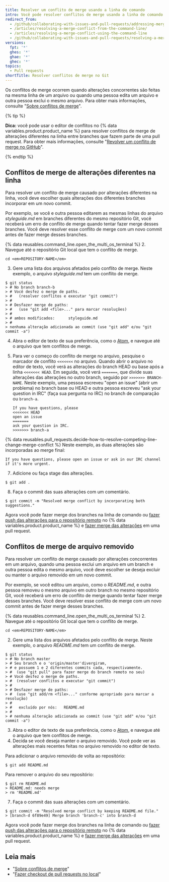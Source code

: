 ```yaml
---
title: Resolver um conflito de merge usando a linha de comando
intro: Você pode resolver conflitos de merge usando a linha de comando e um editor de texto.
redirect_from:
  - /github/collaborating-with-issues-and-pull-requests/addressing-merge-conflicts/resolving-a-merge-conflict-using-the-command-line
  - /articles/resolving-a-merge-conflict-from-the-command-line/
  - /articles/resolving-a-merge-conflict-using-the-command-line
  - /github/collaborating-with-issues-and-pull-requests/resolving-a-merge-conflict-using-the-command-line
versions:
  fpt: '*'
  ghes: '*'
  ghae: '*'
  ghec: '*'
topics:
  - Pull requests
shortTitle: Resolver conflitos de merge no Git
---
```


Os conflitos de merge ocorrem quando alterações concorrentes são feitas na mesma linha de um arquivo ou quando uma pessoa edita um arquivo e outra pessoa exclui o mesmo arquivo. Para obter mais informações, consulte "[Sobre conflitos de merge](/articles/about-merge-conflicts/)".

{% tip %}

**Dica:** você pode usar o editor de conflitos no {% data variables.product.product_name %} para resolver conflitos de merge de alterações diferentes na linha entre branches que fazem parte de uma pull request. Para obter mais informações, consulte "[Revolver um conflito de merge no GitHub](/articles/resolving-a-merge-conflict-on-github)".

{% endtip %}

## Conflitos de merge de alterações diferentes na linha

Para resolver um conflito de merge causado por alterações diferentes na linha, você deve escolher quais alterações dos diferentes branches incorporar em um novo commit.

Por exemplo, se você e outra pessoa editarem as mesmas linhas do arquivo _styleguide.md_ em branches diferentes do mesmo repositório Git, você receberá um erro de conflito de merge quando tentar fazer merge desses branches. Você deve resolver esse conflito de merge com um novo commit antes de fazer merge desses branches.

{% data reusables.command_line.open_the_multi_os_terminal %}
2. Navegue até o repositório Git local que tem o conflito de merge.
  ```shell
  cd <em>REPOSITORY-NAME</em>
  ```
3. Gere uma lista dos arquivos afetados pelo conflito de merge. Neste exemplo, o arquivo *styleguide.md* tem um conflito de merge.
  ```shell
  $ git status
  > # No branch branch-b
  > # Você desfez o merge de paths.
  > #   (resolver conflitos e executar "git commit")
  > #
  > # Desfazer merge de paths:
  > #   (use "git add <file>..." para marcar resoluções)
  > #
  > # ambos modificados:      styleguide.md
  > #
  > nenhuma alteração adicionada ao commit (use "git add" e/ou "git commit -a")
  ```
4. Abra o editor de texto de sua preferência, como o [Atom](https://atom.io/), e navegue até o arquivo que tem conflitos de merge.
5. Para ver o começo do conflito de merge no arquivo, pesquise o marcador de conflito `<<<<<<<` no arquivo. Quando abrir o arquivo no editor de texto, você verá as alterações do branch HEAD ou base após a linha `<<<<<<< HEAD`. Em seguida, você verá `=======`, que divide suas alterações das alterações no outro branch, seguido por `>>>>>>> BRANCH-NAME`. Neste exemplo, uma pessoa escreveu "open an issue" (abrir um problema) no branch base ou HEAD e outra pessoa escreveu "ask your question in IRC" (faça sua pergunta no IRC) no branch de comparação ou `branch-a`.

    ```
    If you have questions, please
    <<<<<<< HEAD
    open an issue
    =======
    ask your question in IRC.
    >>>>>>> branch-a
    ```
{% data reusables.pull_requests.decide-how-to-resolve-competing-line-change-merge-conflict %} Neste exemplo, as duas alterações são incorporadas ao merge final:

  ```shell
  If you have questions, please open an issue or ask in our IRC channel if it's more urgent.
  ```
7. Adicione ou faça stage das alterações.
  ```shell
  $ git add .
  ```
8. Faça o commit das suas alterações com um comentário.
  ```shell
  $ git commit -m "Resolved merge conflict by incorporating both suggestions."
  ```

Agora você pode fazer merge dos branches na linha de comando ou [fazer push das alterações para o repositório remoto](/github/getting-started-with-github/pushing-commits-to-a-remote-repository/) no {% data variables.product.product_name %} e [fazer merge das alterações](/articles/merging-a-pull-request/) em uma pull request.

## Conflitos de merge de arquivo removido

Para resolver um conflito de merge causado por alterações concorrentes em um arquivo, quando uma pessoa exclui um arquivo em um branch e outra pessoa edita o mesmo arquivo, você deve escolher se deseja excluir ou manter o arquivo removido em um novo commit.

Por exemplo, se você editou um arquivo, como o *README.md*, e outra pessoa removeu o mesmo arquivo em outro branch no mesmo repositório Git, você receberá um erro de conflito de merge quando tentar fazer merge desses branches. Você deve resolver esse conflito de merge com um novo commit antes de fazer merge desses branches.

{% data reusables.command_line.open_the_multi_os_terminal %}
2. Navegue até o repositório Git local que tem o conflito de merge.
  ```shell
  cd <em>REPOSITORY-NAME</em>
  ```
2. Gere uma lista dos arquivos afetados pelo conflito de merge. Neste exemplo, o arquivo *README.md* tem um conflito de merge.
  ```shell
  $ git status
  > # No branch master
  > # Seu branch e o 'origin/master'divergiram,
  > # e possuem 1 e 2 diferentes commits cada, respectivamente.
  > #  (use "git pull" para fazer merge do branch remoto no seu)
  > # Você desfez o merge de paths.
  > #  (resolver conflitos e executar "git commit")
  > #
  > # Desfazer merge de paths:
  > #  (use "git add/rm <file>..." conforme apropriado para marcar a resolução)
  > #
  > #   excluído por nós:   README.md
  > #
  > # nenhuma alteração adicionada ao commit (use "git add" e/ou "git commit -a")
  ```
3. Abra o editor de texto de sua preferência, como o [Atom](https://atom.io/), e navegue até o arquivo que tem conflitos de merge.
6. Decida se você deseja manter o arquivo removido. Você pode ver as alterações mais recentes feitas no arquivo removido no editor de texto.

 Para adicionar o arquivo removido de volta ao repositório:
  ```shell
  $ git add README.md
  ```
 Para remover o arquivo do seu repositório:
  ```shell
  $ git rm README.md
  > README.md: needs merge
  > rm 'README.md'
  ```
7. Faça o commit das suas alterações com um comentário.
  ```shell
  $ git commit -m "Resolved merge conflict by keeping README.md file."
  > [branch-d 6f89e49] Merge branch 'branch-c' into branch-d
  ```

Agora você pode fazer merge dos branches na linha de comando ou [fazer push das alterações para o repositório remoto](/github/getting-started-with-github/pushing-commits-to-a-remote-repository/) no {% data variables.product.product_name %} e [fazer merge das alterações](/articles/merging-a-pull-request/) em uma pull request.

## Leia mais

- "[Sobre conflitos de merge](/articles/about-merge-conflicts)"
- "[Fazer checkout de pull requests no local](/articles/checking-out-pull-requests-locally/)"
